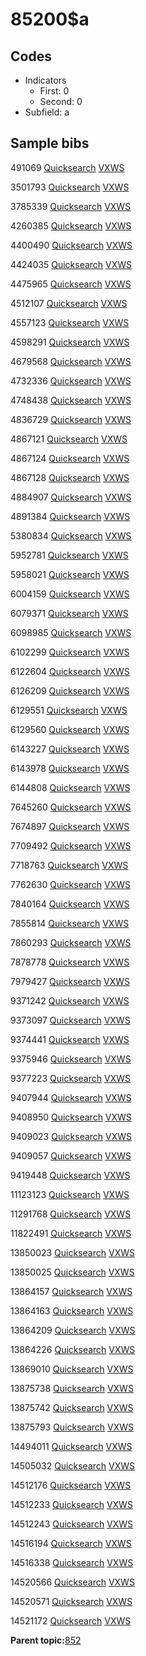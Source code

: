 # 85200$a

## Codes

-   Indicators
    -   First: 0
    -   Second: 0
-   Subfield: a

## Sample bibs

491069 [Quicksearch](https://search.library.yale.edu/catalog/491069) [VXWS](http://prodorbis.library.yale.edu:7014/vxws/GetHoldingsService?bibId=491069)

3501793 [Quicksearch](https://search.library.yale.edu/catalog/3501793) [VXWS](http://prodorbis.library.yale.edu:7014/vxws/GetHoldingsService?bibId=3501793)

3785339 [Quicksearch](https://search.library.yale.edu/catalog/3785339) [VXWS](http://prodorbis.library.yale.edu:7014/vxws/GetHoldingsService?bibId=3785339)

4260385 [Quicksearch](https://search.library.yale.edu/catalog/4260385) [VXWS](http://prodorbis.library.yale.edu:7014/vxws/GetHoldingsService?bibId=4260385)

4400490 [Quicksearch](https://search.library.yale.edu/catalog/4400490) [VXWS](http://prodorbis.library.yale.edu:7014/vxws/GetHoldingsService?bibId=4400490)

4424035 [Quicksearch](https://search.library.yale.edu/catalog/4424035) [VXWS](http://prodorbis.library.yale.edu:7014/vxws/GetHoldingsService?bibId=4424035)

4475965 [Quicksearch](https://search.library.yale.edu/catalog/4475965) [VXWS](http://prodorbis.library.yale.edu:7014/vxws/GetHoldingsService?bibId=4475965)

4512107 [Quicksearch](https://search.library.yale.edu/catalog/4512107) [VXWS](http://prodorbis.library.yale.edu:7014/vxws/GetHoldingsService?bibId=4512107)

4557123 [Quicksearch](https://search.library.yale.edu/catalog/4557123) [VXWS](http://prodorbis.library.yale.edu:7014/vxws/GetHoldingsService?bibId=4557123)

4598291 [Quicksearch](https://search.library.yale.edu/catalog/4598291) [VXWS](http://prodorbis.library.yale.edu:7014/vxws/GetHoldingsService?bibId=4598291)

4679568 [Quicksearch](https://search.library.yale.edu/catalog/4679568) [VXWS](http://prodorbis.library.yale.edu:7014/vxws/GetHoldingsService?bibId=4679568)

4732336 [Quicksearch](https://search.library.yale.edu/catalog/4732336) [VXWS](http://prodorbis.library.yale.edu:7014/vxws/GetHoldingsService?bibId=4732336)

4748438 [Quicksearch](https://search.library.yale.edu/catalog/4748438) [VXWS](http://prodorbis.library.yale.edu:7014/vxws/GetHoldingsService?bibId=4748438)

4836729 [Quicksearch](https://search.library.yale.edu/catalog/4836729) [VXWS](http://prodorbis.library.yale.edu:7014/vxws/GetHoldingsService?bibId=4836729)

4867121 [Quicksearch](https://search.library.yale.edu/catalog/4867121) [VXWS](http://prodorbis.library.yale.edu:7014/vxws/GetHoldingsService?bibId=4867121)

4867124 [Quicksearch](https://search.library.yale.edu/catalog/4867124) [VXWS](http://prodorbis.library.yale.edu:7014/vxws/GetHoldingsService?bibId=4867124)

4867128 [Quicksearch](https://search.library.yale.edu/catalog/4867128) [VXWS](http://prodorbis.library.yale.edu:7014/vxws/GetHoldingsService?bibId=4867128)

4884907 [Quicksearch](https://search.library.yale.edu/catalog/4884907) [VXWS](http://prodorbis.library.yale.edu:7014/vxws/GetHoldingsService?bibId=4884907)

4891384 [Quicksearch](https://search.library.yale.edu/catalog/4891384) [VXWS](http://prodorbis.library.yale.edu:7014/vxws/GetHoldingsService?bibId=4891384)

5380834 [Quicksearch](https://search.library.yale.edu/catalog/5380834) [VXWS](http://prodorbis.library.yale.edu:7014/vxws/GetHoldingsService?bibId=5380834)

5952781 [Quicksearch](https://search.library.yale.edu/catalog/5952781) [VXWS](http://prodorbis.library.yale.edu:7014/vxws/GetHoldingsService?bibId=5952781)

5958021 [Quicksearch](https://search.library.yale.edu/catalog/5958021) [VXWS](http://prodorbis.library.yale.edu:7014/vxws/GetHoldingsService?bibId=5958021)

6004159 [Quicksearch](https://search.library.yale.edu/catalog/6004159) [VXWS](http://prodorbis.library.yale.edu:7014/vxws/GetHoldingsService?bibId=6004159)

6079371 [Quicksearch](https://search.library.yale.edu/catalog/6079371) [VXWS](http://prodorbis.library.yale.edu:7014/vxws/GetHoldingsService?bibId=6079371)

6098985 [Quicksearch](https://search.library.yale.edu/catalog/6098985) [VXWS](http://prodorbis.library.yale.edu:7014/vxws/GetHoldingsService?bibId=6098985)

6102299 [Quicksearch](https://search.library.yale.edu/catalog/6102299) [VXWS](http://prodorbis.library.yale.edu:7014/vxws/GetHoldingsService?bibId=6102299)

6122604 [Quicksearch](https://search.library.yale.edu/catalog/6122604) [VXWS](http://prodorbis.library.yale.edu:7014/vxws/GetHoldingsService?bibId=6122604)

6126209 [Quicksearch](https://search.library.yale.edu/catalog/6126209) [VXWS](http://prodorbis.library.yale.edu:7014/vxws/GetHoldingsService?bibId=6126209)

6129551 [Quicksearch](https://search.library.yale.edu/catalog/6129551) [VXWS](http://prodorbis.library.yale.edu:7014/vxws/GetHoldingsService?bibId=6129551)

6129560 [Quicksearch](https://search.library.yale.edu/catalog/6129560) [VXWS](http://prodorbis.library.yale.edu:7014/vxws/GetHoldingsService?bibId=6129560)

6143227 [Quicksearch](https://search.library.yale.edu/catalog/6143227) [VXWS](http://prodorbis.library.yale.edu:7014/vxws/GetHoldingsService?bibId=6143227)

6143978 [Quicksearch](https://search.library.yale.edu/catalog/6143978) [VXWS](http://prodorbis.library.yale.edu:7014/vxws/GetHoldingsService?bibId=6143978)

6144808 [Quicksearch](https://search.library.yale.edu/catalog/6144808) [VXWS](http://prodorbis.library.yale.edu:7014/vxws/GetHoldingsService?bibId=6144808)

7645260 [Quicksearch](https://search.library.yale.edu/catalog/7645260) [VXWS](http://prodorbis.library.yale.edu:7014/vxws/GetHoldingsService?bibId=7645260)

7674897 [Quicksearch](https://search.library.yale.edu/catalog/7674897) [VXWS](http://prodorbis.library.yale.edu:7014/vxws/GetHoldingsService?bibId=7674897)

7709492 [Quicksearch](https://search.library.yale.edu/catalog/7709492) [VXWS](http://prodorbis.library.yale.edu:7014/vxws/GetHoldingsService?bibId=7709492)

7718763 [Quicksearch](https://search.library.yale.edu/catalog/7718763) [VXWS](http://prodorbis.library.yale.edu:7014/vxws/GetHoldingsService?bibId=7718763)

7762630 [Quicksearch](https://search.library.yale.edu/catalog/7762630) [VXWS](http://prodorbis.library.yale.edu:7014/vxws/GetHoldingsService?bibId=7762630)

7840164 [Quicksearch](https://search.library.yale.edu/catalog/7840164) [VXWS](http://prodorbis.library.yale.edu:7014/vxws/GetHoldingsService?bibId=7840164)

7855814 [Quicksearch](https://search.library.yale.edu/catalog/7855814) [VXWS](http://prodorbis.library.yale.edu:7014/vxws/GetHoldingsService?bibId=7855814)

7860293 [Quicksearch](https://search.library.yale.edu/catalog/7860293) [VXWS](http://prodorbis.library.yale.edu:7014/vxws/GetHoldingsService?bibId=7860293)

7878778 [Quicksearch](https://search.library.yale.edu/catalog/7878778) [VXWS](http://prodorbis.library.yale.edu:7014/vxws/GetHoldingsService?bibId=7878778)

7979427 [Quicksearch](https://search.library.yale.edu/catalog/7979427) [VXWS](http://prodorbis.library.yale.edu:7014/vxws/GetHoldingsService?bibId=7979427)

9371242 [Quicksearch](https://search.library.yale.edu/catalog/9371242) [VXWS](http://prodorbis.library.yale.edu:7014/vxws/GetHoldingsService?bibId=9371242)

9373097 [Quicksearch](https://search.library.yale.edu/catalog/9373097) [VXWS](http://prodorbis.library.yale.edu:7014/vxws/GetHoldingsService?bibId=9373097)

9374441 [Quicksearch](https://search.library.yale.edu/catalog/9374441) [VXWS](http://prodorbis.library.yale.edu:7014/vxws/GetHoldingsService?bibId=9374441)

9375946 [Quicksearch](https://search.library.yale.edu/catalog/9375946) [VXWS](http://prodorbis.library.yale.edu:7014/vxws/GetHoldingsService?bibId=9375946)

9377223 [Quicksearch](https://search.library.yale.edu/catalog/9377223) [VXWS](http://prodorbis.library.yale.edu:7014/vxws/GetHoldingsService?bibId=9377223)

9407944 [Quicksearch](https://search.library.yale.edu/catalog/9407944) [VXWS](http://prodorbis.library.yale.edu:7014/vxws/GetHoldingsService?bibId=9407944)

9408950 [Quicksearch](https://search.library.yale.edu/catalog/9408950) [VXWS](http://prodorbis.library.yale.edu:7014/vxws/GetHoldingsService?bibId=9408950)

9409023 [Quicksearch](https://search.library.yale.edu/catalog/9409023) [VXWS](http://prodorbis.library.yale.edu:7014/vxws/GetHoldingsService?bibId=9409023)

9409057 [Quicksearch](https://search.library.yale.edu/catalog/9409057) [VXWS](http://prodorbis.library.yale.edu:7014/vxws/GetHoldingsService?bibId=9409057)

9419448 [Quicksearch](https://search.library.yale.edu/catalog/9419448) [VXWS](http://prodorbis.library.yale.edu:7014/vxws/GetHoldingsService?bibId=9419448)

11123123 [Quicksearch](https://search.library.yale.edu/catalog/11123123) [VXWS](http://prodorbis.library.yale.edu:7014/vxws/GetHoldingsService?bibId=11123123)

11291768 [Quicksearch](https://search.library.yale.edu/catalog/11291768) [VXWS](http://prodorbis.library.yale.edu:7014/vxws/GetHoldingsService?bibId=11291768)

11822491 [Quicksearch](https://search.library.yale.edu/catalog/11822491) [VXWS](http://prodorbis.library.yale.edu:7014/vxws/GetHoldingsService?bibId=11822491)

13850023 [Quicksearch](https://search.library.yale.edu/catalog/13850023) [VXWS](http://prodorbis.library.yale.edu:7014/vxws/GetHoldingsService?bibId=13850023)

13850025 [Quicksearch](https://search.library.yale.edu/catalog/13850025) [VXWS](http://prodorbis.library.yale.edu:7014/vxws/GetHoldingsService?bibId=13850025)

13864157 [Quicksearch](https://search.library.yale.edu/catalog/13864157) [VXWS](http://prodorbis.library.yale.edu:7014/vxws/GetHoldingsService?bibId=13864157)

13864163 [Quicksearch](https://search.library.yale.edu/catalog/13864163) [VXWS](http://prodorbis.library.yale.edu:7014/vxws/GetHoldingsService?bibId=13864163)

13864209 [Quicksearch](https://search.library.yale.edu/catalog/13864209) [VXWS](http://prodorbis.library.yale.edu:7014/vxws/GetHoldingsService?bibId=13864209)

13864226 [Quicksearch](https://search.library.yale.edu/catalog/13864226) [VXWS](http://prodorbis.library.yale.edu:7014/vxws/GetHoldingsService?bibId=13864226)

13869010 [Quicksearch](https://search.library.yale.edu/catalog/13869010) [VXWS](http://prodorbis.library.yale.edu:7014/vxws/GetHoldingsService?bibId=13869010)

13875738 [Quicksearch](https://search.library.yale.edu/catalog/13875738) [VXWS](http://prodorbis.library.yale.edu:7014/vxws/GetHoldingsService?bibId=13875738)

13875742 [Quicksearch](https://search.library.yale.edu/catalog/13875742) [VXWS](http://prodorbis.library.yale.edu:7014/vxws/GetHoldingsService?bibId=13875742)

13875793 [Quicksearch](https://search.library.yale.edu/catalog/13875793) [VXWS](http://prodorbis.library.yale.edu:7014/vxws/GetHoldingsService?bibId=13875793)

14494011 [Quicksearch](https://search.library.yale.edu/catalog/14494011) [VXWS](http://prodorbis.library.yale.edu:7014/vxws/GetHoldingsService?bibId=14494011)

14505032 [Quicksearch](https://search.library.yale.edu/catalog/14505032) [VXWS](http://prodorbis.library.yale.edu:7014/vxws/GetHoldingsService?bibId=14505032)

14512176 [Quicksearch](https://search.library.yale.edu/catalog/14512176) [VXWS](http://prodorbis.library.yale.edu:7014/vxws/GetHoldingsService?bibId=14512176)

14512233 [Quicksearch](https://search.library.yale.edu/catalog/14512233) [VXWS](http://prodorbis.library.yale.edu:7014/vxws/GetHoldingsService?bibId=14512233)

14512243 [Quicksearch](https://search.library.yale.edu/catalog/14512243) [VXWS](http://prodorbis.library.yale.edu:7014/vxws/GetHoldingsService?bibId=14512243)

14516194 [Quicksearch](https://search.library.yale.edu/catalog/14516194) [VXWS](http://prodorbis.library.yale.edu:7014/vxws/GetHoldingsService?bibId=14516194)

14516338 [Quicksearch](https://search.library.yale.edu/catalog/14516338) [VXWS](http://prodorbis.library.yale.edu:7014/vxws/GetHoldingsService?bibId=14516338)

14520566 [Quicksearch](https://search.library.yale.edu/catalog/14520566) [VXWS](http://prodorbis.library.yale.edu:7014/vxws/GetHoldingsService?bibId=14520566)

14520571 [Quicksearch](https://search.library.yale.edu/catalog/14520571) [VXWS](http://prodorbis.library.yale.edu:7014/vxws/GetHoldingsService?bibId=14520571)

14521172 [Quicksearch](https://search.library.yale.edu/catalog/14521172) [VXWS](http://prodorbis.library.yale.edu:7014/vxws/GetHoldingsService?bibId=14521172)

**Parent topic:**[852](../../tags/852/852.md)

